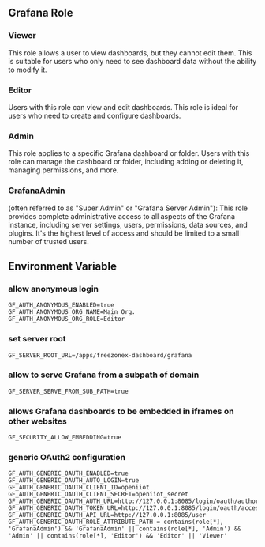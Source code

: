 ## Grafana Role
### Viewer
This role allows a user to view dashboards, but they cannot edit them. This is suitable for users who only need to see dashboard data without the ability to modify it.

### Editor
Users with this role can view and edit dashboards. This role is ideal for users who need to create and configure dashboards.

### Admin
This role applies to a specific Grafana dashboard or folder. Users with this role can manage the dashboard or folder, including adding or deleting it, managing permissions, and more.

### GrafanaAdmin
 (often referred to as "Super Admin" or "Grafana Server Admin"): This role provides complete administrative access to all aspects of the Grafana instance, including server settings, users, permissions, data sources, and plugins. It's the highest level of access and should be limited to a small number of trusted users.

## Environment Variable
### allow anonymous login
```shell
GF_AUTH_ANONYMOUS_ENABLED=true
GF_AUTH_ANONYMOUS_ORG_NAME=Main Org.
GF_AUTH_ANONYMOUS_ORG_ROLE=Editor
```

### set server root
```shell
GF_SERVER_ROOT_URL=/apps/freezonex-dashboard/grafana
```

### allow to serve Grafana from a subpath of domain
```shell
GF_SERVER_SERVE_FROM_SUB_PATH=true
```

### allows Grafana dashboards to be embedded in iframes on other websites
```shell
GF_SECURITY_ALLOW_EMBEDDING=true
```

### generic OAuth2 configuration
```shell
GF_AUTH_GENERIC_OAUTH_ENABLED=true
GF_AUTH_GENERIC_OAUTH_AUTO_LOGIN=true
GF_AUTH_GENERIC_OAUTH_CLIENT_ID=openiiot
GF_AUTH_GENERIC_OAUTH_CLIENT_SECRET=openiiot_secret
GF_AUTH_GENERIC_OAUTH_AUTH_URL=http://127.0.0.1:8085/login/oauth/authorize
GF_AUTH_GENERIC_OAUTH_TOKEN_URL=http://127.0.0.1:8085/login/oauth/accesstoken
GF_AUTH_GENERIC_OAUTH_API_URL=http://127.0.0.1:8085/user
GF_AUTH_GENERIC_OAUTH_ROLE_ATTRIBUTE_PATH = contains(role[*], 'GrafanaAdmin') && 'GrafanaAdmin' || contains(role[*], 'Admin') && 'Admin' || contains(role[*], 'Editor') && 'Editor' || 'Viewer'
```